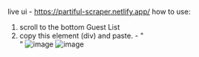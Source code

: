 live ui - https://partiful-scraper.netlify.app/
how to use:
1. scroll to the bottom Guest List
2. copy this element (div) and paste. - "<div class="ptf-l-IZ3SU">"
![image](https://github.com/user-attachments/assets/cf879058-7fd3-4abb-92ea-f9f09b6fd5c8)
![image](https://github.com/user-attachments/assets/d030f406-c9bc-416a-8496-f56dd1d41be8)

 
